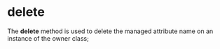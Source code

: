 # __delete__

The **__delete__** method is used to delete the managed attribute name on an instance of the owner class; 